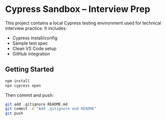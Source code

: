 # Cypress Sandbox – Interview Prep

This project contains a local Cypress testing environment used for technical interview practice. It includes:

- Cypress install/config
- Sample test spec
- Clean VS Code setup
- GitHub integration

## Getting Started

```bash
npm install
npx cypress open
```

Then commit and push:

```bash
git add .gitignore README.md
git commit -m "Add .gitignore and README"
git push
```
